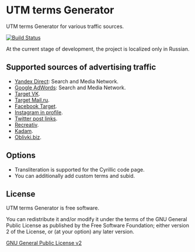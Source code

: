 # UTM terms Generator
UTM terms Generator for various traffic sources.

[![Build Status](https://travis-ci.org/mvandrew/UTMGenerator.svg?branch=master)](https://travis-ci.org/mvandrew/UTMGenerator)

At the current stage of development, the project is localized only in Russian.

## Supported sources of advertising traffic
* [Yandex Direct](https://direct.yandex.ru/): Search and Media Network.
* [Google AdWords](https://adwords.google.com/): Search and Media Network.
* [Target VK](https://vk.com/ads).
* [Target Mail.ru](https://target.my.com/).
* [Facebook Target](https://business.facebook.com/).
* [Instagram in profile](https://www.instagram.com/).
* [Twitter post links](https://twitter.com/).
* [Recreativ](https://recreativ.ru/).
* [Kadam](https://www.kadam.net/).
* [Oblivki.biz](https://oblivki.biz/).

## Options
* Transliteration is supported for the Cyrillic code page.
* You can additionally add custom terms and subid.

## License

UTM terms Generator is free software.

You can redistribute it and/or modify it under the terms of the GNU General Public License as published by the Free Software Foundation; either version 2 of the License, or (at your option) any later version.

[GNU General Public License v2](http://www.gnu.org/licenses/gpl-2.0.html "GNU General Public License v2")
